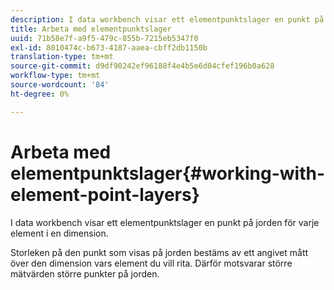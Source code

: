 ```yaml
---
description: I data workbench visar ett elementpunktslager en punkt på jorden för varje element i en dimension.
title: Arbeta med elementpunktslager
uuid: 71b58e7f-a9f5-479c-855b-7215eb5347f0
exl-id: 8010474c-b673-4187-aaea-cbff2db1150b
translation-type: tm+mt
source-git-commit: d9df90242ef96188f4e4b5e6d04cfef196b0a628
workflow-type: tm+mt
source-wordcount: '84'
ht-degree: 0%

---
```


# Arbeta med elementpunktslager{#working-with-element-point-layers}

I data workbench visar ett elementpunktslager en punkt på jorden för varje element i en dimension.

Storleken på den punkt som visas på jorden bestäms av ett angivet mått över den dimension vars element du vill rita. Därför motsvarar större mätvärden större punkter på jorden.
